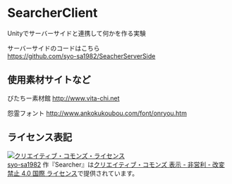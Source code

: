 # SearcherClient
Unityでサーバーサイドと連携して何かを作る実験

サーバーサイドのコードはこちら  
https://github.com/syo-sa1982/SeacherServerSide

## 使用素材サイトなど
びたちー素材館 http://www.vita-chi.net  

怨霊フォント http://www.ankokukoubou.com/font/onryou.htm

## ライセンス表記
<a rel="license" href="http://creativecommons.org/licenses/by-nc-nd/4.0/"><img alt="クリエイティブ・コモンズ・ライセンス" style="border-width:0" src="https://i.creativecommons.org/l/by-nc-nd/4.0/88x31.png" /></a><br /><a xmlns:cc="http://creativecommons.org/ns#" href="https://github.com/syo-sa1982/SearcherClient" property="cc:attributionName" rel="cc:attributionURL">syo-sa1982</a> 作『<span xmlns:dct="http://purl.org/dc/terms/" property="dct:title">Searcher</span>』は<a rel="license" href="http://creativecommons.org/licenses/by-nc-nd/4.0/">クリエイティブ・コモンズ 表示 - 非営利 - 改変禁止 4.0 国際 ライセンス</a>で提供されています。